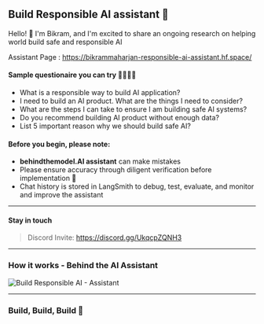 
## Build Responsible AI assistant 🤖

Hello! 👋 I'm Bikram, and I'm excited to share an ongoing research on helping world build safe and responsible AI

Assistant Page : https://bikrammaharjan-responsible-ai-assistant.hf.space/


#### Sample questionaire you can try 👨‍💻👩‍💻
- What is a responsible way to build AI application?
- I need to build an AI product. What are the things I need to consider?
- What are the steps I can take to ensure I am building safe AI systems?
- Do you recommend building AI product without enough data?
- List 5 important reason why we should build safe AI?


#### Before you begin, please note: 
-  **behindthemodel.AI assistant** can make mistakes
-  Please ensure accuracy through diligent verification before implementation 🤝
-  Chat history is stored in LangSmith to debug, test, evaluate, and monitor and improve the assistant

---
#### Stay in touch
> Discord Invite: https://discord.gg/UkqcpZQNH3
---

### How it works - Behind the AI Assistant

![Build Responsible AI - Assistant](https://raw.githubusercontent.com/brlrb/responsible-ai-assistant/main/app/assests/data/architecture.png?raw=true)

---

### Build, Build, Build 🤝